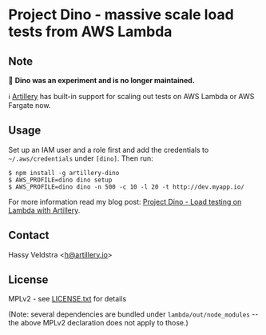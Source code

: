 # Project Dino - massive scale load tests from AWS Lambda

## Note

🦖 **Dino was an experiment and is no longer maintained.**

ℹ️ [Artillery](https://www.artillery.io/) has built-in support for scaling out tests on AWS Lambda or AWS Fargate now.

## Usage

Set up an IAM user and a role first and add the credentials to `~/.aws/credentials` under `[dino]`. Then run:

```
$ npm install -g artillery-dino
$ AWS_PROFILE=dino dino setup
$ AWS_PROFILE=dino dino -n 500 -c 10 -l 20 -t http://dev.myapp.io/
```

For more information read my blog post: [Project Dino - Load testing on Lambda with Artillery](http://veldstra.org/2016/02/18/project-dino-load-testing-on-lambda-with-artillery.html).

## Contact

Hassy Veldstra <[h@artillery.io](h@artillery.io)>

## License

MPLv2 - see [LICENSE.txt](./LICENSE.txt) for details

(Note: several dependencies are bundled under `lambda/out/node_modules` -- the above MPLv2 declaration does not apply to those.)

